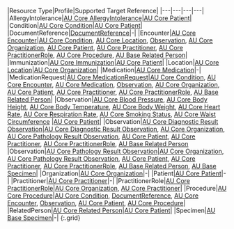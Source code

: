 |Resource Type|Profile|Supported Target Reference|
|---|---|---|---|
|AllergyIntolerance|[AU Core AllergyIntolerance](StructureDefinition-au-core-allergyintolerance.html)|[AU Core Patient](StructureDefinition-au-core-patient.html)|
|Condition|[AU Core Condition](StructureDefinition-au-core-condition.html)|[AU Core Patient](StructureDefinition-au-core-patient.html)|
|DocumentReference|[DocumentReference](https://hl7.org/fhir/R4/documentreference.html)|-|
|Encounter|[AU Core Encounter](StructureDefinition-au-core-encounter.html)|[AU Core Condition](StructureDefinition-au-core-condition.html), [AU Core Location](StructureDefinition-au-core-location.html), [Observation](http://hl7.org/fhir/R4/observation.html), [AU Core Organization](StructureDefinition-au-core-organization.html), [AU Core Patient](StructureDefinition-au-core-patient.html), [AU Core Practitioner](StructureDefinition-au-core-practitioner.html), [AU Core PractitionerRole](StructureDefinition-au-core-practitionerrole.html), [AU Core Procedure](StructureDefinition-au-core-procedure.html), [AU Base Related Person](http://hl7.org.au/fhir/StructureDefinition/au-relatedperson)|
|Immunization|[AU Core Immunization](StructureDefinition-au-core-immunization.html)|[AU Core Patient](StructureDefinition-au-core-patient.html)|
|Location|[AU Core Location](StructureDefinition-au-core-location.html)|[AU Core Organization](StructureDefinition-au-core-organization.html)|
|Medication|[AU Core Medication](StructureDefinition-au-core-medication.html)|-|
|MedicationRequest|[AU Core MedicationRequest](StructureDefinition-au-core-medicationrequest.html)|[AU Core Condition](StructureDefinition-au-core-condition.html), [AU Core Encounter](StructureDefinition-au-core-encounter.html), [AU Core Medication](StructureDefinition-au-core-medication.html), [Observation](http://hl7.org/fhir/R4/observation.html), [AU Core Organization](StructureDefinition-au-core-organization.html), [AU Core Patient](StructureDefinition-au-core-patient.html), [AU Core Practitioner](StructureDefinition-au-core-practitioner.html), [AU Core PractitionerRole](StructureDefinition-au-core-practitionerrole.html), [AU Base Related Person](http://hl7.org.au/fhir/StructureDefinition/au-relatedperson)|
|Observation|[AU Core Blood Pressure](StructureDefinition-au-core-bloodpressure.html), [AU Core Body Height](StructureDefinition-au-core-bodyheight.html), [AU Core Body Temperature](StructureDefinition-au-core-bodytemp.html), [AU Core Body Weight](StructureDefinition-au-core-bodyweight.html), [AU Core Heart Rate](StructureDefinition-au-core-heartrate.html), [AU Core Respiration Rate](StructureDefinition-au-core-resprate.html), [AU Core Smoking Status](StructureDefinition-au-core-smokingstatus.html), [AU Core Waist Circumference](StructureDefinition-au-core-waistcircum.html)  |[AU Core Patient](StructureDefinition-au-core-patient.html)|
|Observation|[AU Core Diagnostic Result Observation](StructureDefinition-au-core-diagnosticresult.html)|[AU Core Diagnostic Result Observation](StructureDefinition-au-core-diagnosticresult.html), [AU Core Organization](StructureDefinition-au-core-organization.html), [AU Core Pathology Result Observation](StructureDefinition-au-core-diagnosticresult-path.html), [AU Core Patient](StructureDefinition-au-core-patient.html), [AU Core Practitioner](StructureDefinition-au-core-practitioner.html), [AU Core PractitionerRole](StructureDefinition-au-core-practitionerrole.html), [AU Base Related Person](http://hl7.org.au/fhir/StructureDefinition/au-relatedperson)
|Observation|[AU Core Pathology Result Observation](StructureDefinition-au-core-diagnosticresult-path.html)|[AU Core Organization](StructureDefinition-au-core-organization.html), [AU Core Pathology Result Observation](StructureDefinition-au-core-diagnosticresult-path.html), [AU Core Patient](StructureDefinition-au-core-patient.html), [AU Core Practitioner](StructureDefinition-au-core-practitioner.html), [AU Core PractitionerRole](StructureDefinition-au-core-practitionerrole.html), [AU Base Related Person](http://hl7.org.au/fhir/StructureDefinition/au-relatedperson), [AU Base Specimen](http://hl7.org.au/fhir/StructureDefinition/au-specimen)|
|Organization|[AU Core Organization](StructureDefinition-au-core-organization.html)|-|
|Patient|[AU Core Patient](StructureDefinition-au-core-patient.html)|-|
|Practitioner|[AU Core Practitioner](StructureDefinition-au-core-practitioner.html)|-|
|PractitionerRole|[AU Core PractitionerRole](StructureDefinition-au-core-practitionerrole.html)|[AU Core Organization](StructureDefinition-au-core-organization.html), [AU Core Practitioner](StructureDefinition-au-core-practitioner.html)|
|Procedure|[AU Core Procedure](StructureDefinition-au-core-procedure.html)|[AU Core Condition](StructureDefinition-au-core-condition.html), [DocumentReference](https://hl7.org/fhir/R4/documentreference.html), [AU Core Encounter](StructureDefinition-au-core-encounter.html), [Observation](http://hl7.org/fhir/R4/observation.html), [AU Core Patient](StructureDefinition-au-core-patient.html), [AU Core Procedure](StructureDefinition-au-core-procedure.html)|
|RelatedPerson|[AU Core Related Person](StructureDefinition-au-core-relatedperson.html)|[AU Core Patient](StructureDefinition-au-core-patient.html)|
|Specimen|[AU Base Specimen](http://hl7.org.au/fhir/StructureDefinition/au-specimen)|-|
{:.grid}